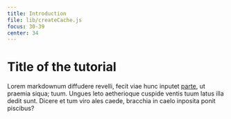 ```yaml
---
title: Introduction
file: lib/createCache.js
focus: 30-39
center: 34
---
```


# Title of the tutorial

Lorem markdownum diffudere revelli, fecit viae hunc inputet
[parte](http://adiacet.org/), ut praemia siqua; tuum. Ungues leto aetherioque
cuspide ventis tuum latus illa dedit sunt. Dicere et tum viro ales caede,
bracchia in caelo inposita ponit piscibus?
